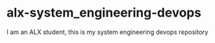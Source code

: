 # alx-system_engineering-devops
I am an ALX student, this is my system engineering devops repository
